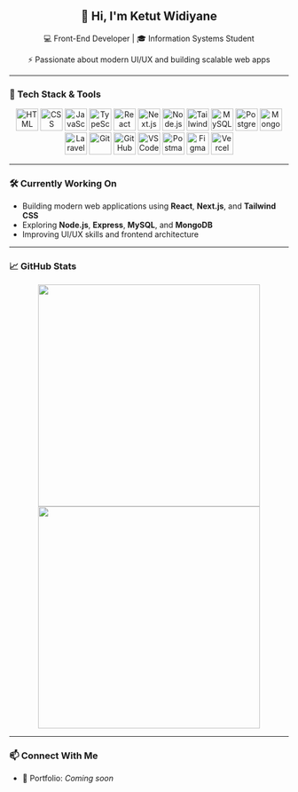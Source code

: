 <h2 align="center">👋 Hi, I'm Ketut Widiyane</h2>
<p align="center">💻 Front-End Developer | 🎓 Information Systems Student</p>
<p align="center">⚡ Passionate about modern UI/UX and building scalable web apps</p>

---

### 🚀 Tech Stack & Tools

<p align="center">
  <img src="https://cdn.jsdelivr.net/gh/devicons/devicon/icons/html5/html5-original.svg" width="40" alt="HTML"/>
  <img src="https://cdn.jsdelivr.net/gh/devicons/devicon/icons/css3/css3-original.svg" width="40" alt="CSS"/>
  <img src="https://cdn.jsdelivr.net/gh/devicons/devicon/icons/javascript/javascript-original.svg" width="40" alt="JavaScript"/>
  <img src="https://cdn.jsdelivr.net/gh/devicons/devicon/icons/typescript/typescript-original.svg" width="40" alt="TypeScript"/>
  <img src="https://cdn.jsdelivr.net/gh/devicons/devicon/icons/react/react-original.svg" width="40" alt="React"/>
  <img src="https://cdn.jsdelivr.net/gh/devicons/devicon/icons/nextjs/nextjs-original.svg" width="40" alt="Next.js"/>
  <img src="https://cdn.jsdelivr.net/gh/devicons/devicon/icons/nodejs/nodejs-original.svg" width="40" alt="Node.js"/>
  <img src="https://cdn.jsdelivr.net/gh/devicons/devicon/icons/tailwindcss/tailwindcss-plain.svg" width="40" alt="Tailwind"/>
  <img src="https://cdn.jsdelivr.net/gh/devicons/devicon/icons/mysql/mysql-original.svg" width="40" alt="MySQL"/>
  <img src="https://cdn.jsdelivr.net/gh/devicons/devicon/icons/postgresql/postgresql-original.svg" width="40" alt="PostgreSQL"/>
  <img src="https://cdn.jsdelivr.net/gh/devicons/devicon/icons/mongodb/mongodb-original.svg" width="40" alt="MongoDB"/>
  <img src="https://cdn.jsdelivr.net/gh/devicons/devicon/icons/laravel/laravel-plain.svg" width="40" alt="Laravel"/>
  <img src="https://cdn.jsdelivr.net/gh/devicons/devicon/icons/git/git-original.svg" width="40" alt="Git"/>
  <img src="https://cdn.jsdelivr.net/gh/devicons/devicon/icons/github/github-original.svg" width="40" alt="GitHub"/>
  <img src="https://cdn.jsdelivr.net/gh/devicons/devicon/icons/vscode/vscode-original.svg" width="40" alt="VSCode"/>
  <img src="https://cdn.jsdelivr.net/gh/devicons/devicon/icons/postman/postman-original.svg" width="40" alt="Postman"/>
  <img src="https://cdn.jsdelivr.net/gh/devicons/devicon/icons/figma/figma-original.svg" width="40" alt="Figma"/>
  <img src="https://cdn.jsdelivr.net/gh/devicons/devicon/icons/vercel/vercel-original.svg" width="40" alt="Vercel"/>
</p>

---

### 🛠️ Currently Working On
- Building modern web applications using **React**, **Next.js**, and **Tailwind CSS**
- Exploring **Node.js**, **Express**, **MySQL**, and **MongoDB**
- Improving UI/UX skills and frontend architecture

---

### 📈 GitHub Stats

<p align="center">
  <img src="https://github-readme-stats.vercel.app/api?username=IKetutWidiyane&show_icons=true&theme=radical" width="400"/>
  <img src="https://github-readme-stats.vercel.app/api/top-langs/?username=IKetutWidiyane&layout=compact&theme=radical" width="400"/>
</p>

---

### 📫 Connect With Me
- 💼 Portfolio: *Coming soon*
